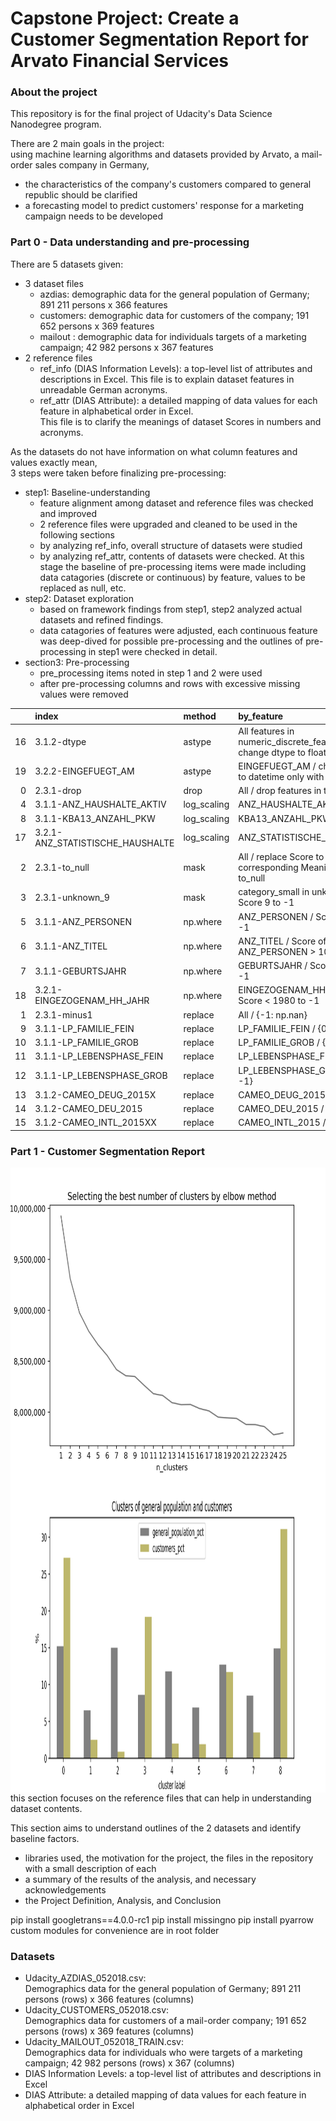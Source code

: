 # Capstone Project: Create a Customer Segmentation Report for Arvato Financial Services

### About the project

This repository is for the final project of Udacity's Data Science Nanodegree program.  

There are 2 main goals in the project:  
using machine learning algorithms and datasets provided by Arvato, a mail-order sales company in Germany, 
* the characteristics of the company's customers compared to general republic should be clarified  
* a forecasting model to predict customers' response for a marketing campaign needs to be developed

### Part 0 - Data understanding and pre-processing

There are 5 datasets given:
* 3 dataset files
  - azdias: demographic data for the general population of Germany; 891 211 persons x 366 features  
  - customers: demographic data for customers of the company; 191 652 persons x 369 features  
  - mailout : demographic data for individuals targets of a marketing campaign; 42 982 persons x 367 features
* 2 reference files  
  - ref_info (DIAS Information Levels): a top-level list of attributes and descriptions in Excel.
    This file is to explain dataset features in unreadable German acronyms.  
  - ref_attr (DIAS Attribute): a detailed mapping of data values for each feature in alphabetical order in Excel.  
    This file is to clarify the meanings of dataset Scores in numbers and acronyms.

As the datasets do not have information on what column features and values exactly mean,  
3 steps were taken before finalizing pre-processing:
* step1: Baseline-understanding 
  - feature alignment among dataset and reference files was checked and improved  
  - 2 reference files were upgraded and cleaned to be used in the following sections
  - by analyzing ref_info, overall structure of datasets were studied
  - by analyzing ref_attr, contents of datasets were checked.
    At this stage the baseline of pre-processing items were made including data catagories (discrete or continuous) by feature, values to be replaced as null, etc.
* step2: Dataset exploration 
  - based on framework findings from step1, step2 analyzed actual datasets and refined findings.  
  - data catagories of features were adjusted, each continuous feature was deep-dived for possible pre-processing and the outlines of pre-processing in step1 were checked in detail.
* section3: Pre-processing
  - pre_processing items noted in step 1 and 2 were used
  - after pre-processing columns and rows with excessive missing values were removed 

|    | index                            | method      | by_feature                                                         |
|---:|:---------------------------------|:------------|:-------------------------------------------------------------------|
| 16 | 3.1.2-dtype                      | astype      | All features in numeric_discrete_features / change dtype to float  |
| 19 | 3.2.2-EINGEFUEGT_AM              | astype      | EINGEFUEGT_AM / change dtype to datetime only with year values     |
|  0 | 2.3.1-drop                       | drop        | All / drop features in to_drop                                     |
|  4 | 3.1.1-ANZ_HAUSHALTE_AKTIV        | log_scaling | ANZ_HAUSHALTE_AKTIV                                                |
|  8 | 3.1.1-KBA13_ANZAHL_PKW           | log_scaling | KBA13_ANZAHL_PKW                                                   |
| 17 | 3.2.1-ANZ_STATISTISCHE_HAUSHALTE | log_scaling | ANZ_STATISTISCHE_HAUSHALTE                                         |
|  2 | 2.3.1-to_null                    | mask        | All / replace Score to null if corresponding Meaning is in to_null |
|  3 | 2.3.1-unknown_9                  | mask        | category_small in unknown_9 / Score 9 to -1                        |
|  5 | 3.1.1-ANZ_PERSONEN               | np.where    | ANZ_PERSONEN / Score > 10 to -1                                    |
|  6 | 3.1.1-ANZ_TITEL                  | np.where    | ANZ_TITEL / Score of ANZ_PERSONEN > 10 to -1                       |
|  7 | 3.1.1-GEBURTSJAHR                | np.where    | GEBURTSJAHR / Score < 1900 to -1                                   |
| 18 | 3.2.1-EINGEZOGENAM_HH_JAHR       | np.where    | EINGEZOGENAM_HH_JAHR / Score < 1980 to -1                          |
|  1 | 2.3.1-minus1                     | replace     | All / {-1: np.nan}                                                 |
|  9 | 3.1.1-LP_FAMILIE_FEIN            | replace     | LP_FAMILIE_FEIN / {0: -1}                                          |
| 10 | 3.1.1-LP_FAMILIE_GROB            | replace     | LP_FAMILIE_GROB / {0: -1}                                          |
| 11 | 3.1.1-LP_LEBENSPHASE_FEIN        | replace     | LP_LEBENSPHASE_FEIN / {0: -1}                                      |
| 12 | 3.1.1-LP_LEBENSPHASE_GROB        | replace     | LP_LEBENSPHASE_GROB / {0: -1}                                      |
| 13 | 3.1.2-CAMEO_DEUG_2015X           | replace     | CAMEO_DEUG_2015 / {"X": -1}                                        |
| 14 | 3.1.2-CAMEO_DEU_2015             | replace     | CAMEO_DEU_2015 / {"XX": -1}                                        |
| 15 | 3.1.2-CAMEO_INTL_2015XX          | replace     | CAMEO_INTL_2015 / {"XX": -1}                                       |

### Part 1 - Customer Segmentation Report

<!-- ![cluster_number_elbow](./cluster_number_elbow.png) -->

<img align="left" width="800" height="500" src="./cluster_number_elbow.png">

<img align="left" width="800" height="500" src="./cluster_chart.png">

<!-- ![cluster_chart](./cluster_chart.png) -->

this section focuses on the reference files that can help in understanding dataset contents.

This section aims to understand outlines of the 2 datasets and identify baseline factors.  

* libraries used, the motivation for the project, the files in the repository with a small description of each
* a summary of the results of the analysis, and necessary acknowledgements
* the Project Definition, Analysis, and Conclusion

pip install googletrans==4.0.0-rc1
pip install missingno
pip install pyarrow
custom modules for convenience are in root folder

### Datasets

* Udacity_AZDIAS_052018.csv:  
  Demographics data for the general population of Germany; 891 211 persons (rows) x 366 features (columns)
* Udacity_CUSTOMERS_052018.csv:  
  Demographics data for customers of a mail-order company; 191 652 persons (rows) x 369 features (columns)
* Udacity_MAILOUT_052018_TRAIN.csv:  
  Demographics data for individuals who were targets of a marketing campaign; 42 982 persons (rows) x 367 (columns)
* DIAS Information Levels: a top-level list of attributes and descriptions in Excel
* DIAS Attribute: a detailed mapping of data values for each feature in alphabetical order in Excel